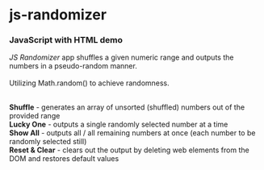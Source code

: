 # js-randomizer
### JavaScript with HTML demo</br>
_JS Randomizer_ app shuffles a given numeric range and outputs the numbers in a pseudo-random manner.</br></br>
Utilizing Math.random() to achieve randomness.</br></br>

**Shuffle** - generates an array of unsorted (shuffled) numbers out of the provided range</br>
**Lucky One** - outputs a single randomly selected number at a time</br>
**Show All** - outputs all / all remaining numbers at once (each number to be randomly selected still)</br>
**Reset & Clear** - clears out the output by deleting web elements from the DOM and restores default values
